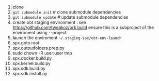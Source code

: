 1. clone 
2. ```git submodule init``` # clone submodule dependencies
3. ```git submodule update``` # update submodule dependencies
4. create obt staging environment : see https://github.com/tweakoz/ork.build
    ensure this is a subproject of the enviroment using --project <path to spx_imagetest_sanitized>
6. launch the enviroment ```~/.staging-spx/obt-env-launch```
7. spx.goto.root
8. spx.outputfolders.prep.py
9. sudo chown -R user:user tmp
10. spx.docker.build.py
11. spx.kernel.build.py
12. spx.sdk.build.py
13. spx.sdk.install.py
    
